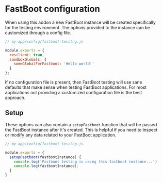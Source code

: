 # FastBoot configuration

When using this addon a new FastBoot instance will be created specifically for the testing environment. The options provided to the instance can be customized through a config file.

```js
// my-app/config/fastboot-tesitng.js

module.exports = {
  resilient: true,
  sandboxGlobals: {
    someGlobalForFastboot: 'Hello world!'
  }
};
```

If no configuration file is present, then FastBoot testing will use sane defaults that make sense when testing FastBoot applications. For most applications not providing a customized configuration file is the best approach.

## Setup

These options can also contain a `setupFastboot` function that will be passed the FastBoot instance after it's created. This is helpful if you need to inspect or modify any data related to your FastBoot application.

```js
// my-app/config/fastboot-tesitng.js

module.exports = {
  setupFastboot(fastbootInstance) {
    console.log('Fastboot testing is using this fastboot instance...');
    console.log(fastbootInstance);
  }
}
```
